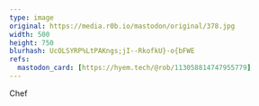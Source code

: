 ```yaml
---
type: image
original: https://media.r0b.io/mastodon/original/378.jpg
width: 500
height: 750
blurhash: UcOLSYRP%LtPAKngs;jI--RkofkU}-o{bFWE
refs:
  mastodon_card: [https://hyem.tech/@rob/113058814747955779]
---
```


Chef

